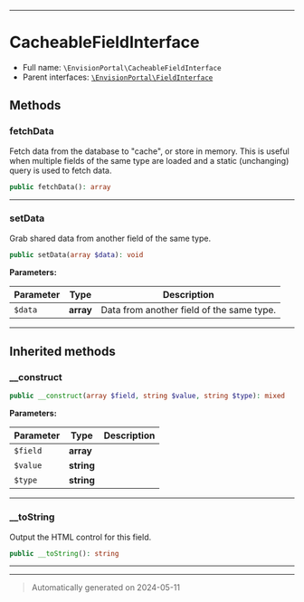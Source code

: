 ***

# CacheableFieldInterface





* Full name: `\EnvisionPortal\CacheableFieldInterface`
* Parent interfaces: [`\EnvisionPortal\FieldInterface`](./FieldInterface.md)


## Methods


### fetchData

Fetch data from the database to "cache", or store in memory.  This is
useful when multiple fields of the same type are loaded and a static
(unchanging) query is used to fetch data.

```php
public fetchData(): array
```












***

### setData

Grab shared data from another field of the same type.

```php
public setData(array $data): void
```








**Parameters:**

| Parameter | Type | Description |
|-----------|------|-------------|
| `$data` | **array** | Data from another field of the same type. |





***


## Inherited methods


### __construct



```php
public __construct(array $field, string $value, string $type): mixed
```








**Parameters:**

| Parameter | Type | Description |
|-----------|------|-------------|
| `$field` | **array** |  |
| `$value` | **string** |  |
| `$type` | **string** |  |





***

### __toString

Output the HTML control for this field.

```php
public __toString(): string
```












***


***
> Automatically generated on 2024-05-11
